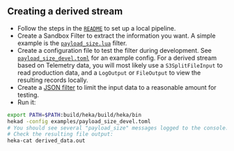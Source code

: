 ## Creating a derived stream

- Follow the steps in the [`README`](../README.md) to set up a local pipeline.
- Create a Sandbox Filter to extract the information you want. A simple example is the [`payload_size.lua`](../heka/sandbox/filters/payload_size.lua) filter.
- Create a configuration file to test the filter during development. See [`payload_size_devel.toml`](../examples/payload_size_devel.toml) for an example config. For a derived stream based on Telemetry data, you will most likely use a `S3SplitFileInput` to read production data, and a `LogOutput` or `FileOutput` to view the resulting records locally.
- Create a [JSON filter](../examples/payload_size_devel_filter.json) to limit the input data to a reasonable amount for testing.
- Run it:
```bash
export PATH=$PATH:build/heka/build/heka/bin
hekad -config examples/payload_size_devel.toml
# You should see several "payload_size" messages logged to the console.
# Check the resulting file output:
heka-cat derived_data.out
```

